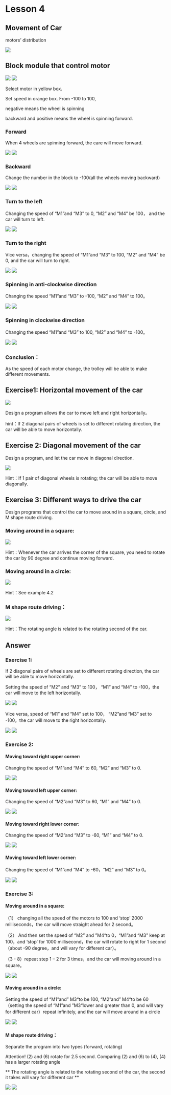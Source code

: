 # Lesson 4

## Movement of Car
<P>
motors’ distribution
<P>

![](pic/4/4_1.png)

## Block module that control motor
![](pic/4/4_2.png)
![](pic/4/4_3.png)
<P>
Select motor in yellow box.
<P>
<P>
Set speed in orange box. From -100 to 100,
<P>
<P>
negative means the wheel is spinning 
<P>
<P>
backward and positive means the wheel is spinning forward.
<P>

### Forward
<P>
When 4 wheels are spinning forward, the care will move forward.  
<P>

![](pic/4/4_4.png)
![](pic/4/4_5.png)

### Backward
<P>
Change the number in the block to -100(all the wheels moving backward)
<P>

![](pic/4/4_6.png)
![](pic/4/4_7.png)

### Turn to the left
<P>
Changing the speed of “M1”and “M3” to 0, “M2” and “M4” be 100， and the car will turn to left.
<P>

![](pic/4/4_8.png)
![](pic/4/4_9.png)

### Turn to the right
<P>
Vice versa，changing the speed of “M1”and “M3” to 100, “M2” and “M4” be 0, and the car will turn to right.
<P>

![](pic/4/4_10.png)
![](pic/4/4_11.png)

### Spinning in anti-clockwise direction
<P>
Changing the speed “M1”and “M3” to -100, “M2” and “M4” to 100。
<P>

![](pic/4/4_12.png)
![](pic/4/4_13.png)

### Spinning in clockwise direction
<P>
Changing the speed “M1”and “M3” to 100, “M2” and “M4” to -100。		
<P>

![](pic/4/4_14.png)
![](pic/4/4_15.png)

### Conclusion：
<P> 
As the speed of each motor change, the trolley will be able to make different movements.
<P>

## Exercise1: Horizontal movement of the car 
![](pic/4/4_16.png)
<P>
Design a program allows the car to move left and right horizontally。
<P>
<P>
hint：If 2 diagonal pairs of wheels is set to different rotating direction, the car will be able to move horizontally.
<P>

## Exercise 2: Diagonal movement of the car
<P>
Design a program, and let the car move in diagonal direction.
<P>

![](pic/4/4_17.png)
<P>
Hint：If 1 pair of diagonal wheels is rotating; the car will be able to move diagonally. 
<P>

## Exercise 3: Different ways to drive the car
<P>
Design programs that control the car to move around in a square, circle, and M shape route driving.
<P>

### Moving around in a square:
![](pic/4/4_18.png)
<P>
Hint：Whenever the car arrives the corner of the square, you need to rotate the car by 90 degree and continue moving forward.
<P>

### Moving around  in a circle:
![](pic/4/4_19.png)
<P>
Hint：See example 4.2
<P>

### M shape route driving： 
![](pic/4/4_20.png)
<P>
Hint：The rotating angle is related to the rotating second of the car.
<P>

## Answer
### Exercise 1:
<P>
If 2 diagonal pairs of wheels are set to different rotating direction, the car will be able to move horizontally.
<P>
<P>
Setting the speed of “M2” and “M3” to 100， “M1” and “M4” to -100，the car will move to the left horizontally.
<P>

![](pic/4/4_21.png)
![](pic/4/4_22.png)
<P>   
Vice versa, speed of “M1” and “M4” set to 100， “M2”and “M3” set to -100，the car will move to the right horizontally.
<P>

![](pic/4/4_23.png)
![](pic/4/4_24.png)

### Exercise 2:
#### Moving toward right upper corner:
<P>
Changing the speed of “M1”and “M4” to 60, “M2” and “M3” to 0.
<P>

![](pic/4/4_25.png)
![](pic/4/4_26.png)
		
#### Moving toward left upper corner:
<P>
Changing the speed of “M2”and “M3” to 60, “M1” and “M4” to 0.
<P>

![](pic/4/4_27.png)
![](pic/4/4_28.png)

#### Moving toward right lower corner:
<P>
Changing the speed of “M2”and “M3” to -60, “M1” and “M4” to 0.
<P>

![](pic/4/4_29.png)
![](pic/4/4_30.png)

#### Moving toward left lower corner:
<P>
Changing the speed of “M1”and “M4” to -60，“M2” and  “M3” to 0。
<P>

![](pic/4/4_31.png)
![](pic/4/4_32.png)

### Exercise 3:
#### Moving around in a square:
<P>
（1） changing all the speed of the motors to 100 and ‘stop’ 2000 milliseconds，the car will move straight ahead for 2 second。
<P>
<P>
（2） And then set the speed of “M2” and ”M4“to 0，“M1”and “M3” keep at 100，and ‘stop’ for 1000 millisecond，the car will rotate to right for 1 second （about -90 degree，and will vary for different car）。
<P>
<P>
（3 - 8）repeat step 1 – 2 for 3 times，and the car will moving around in a square。
<P>

![](pic/4/4_33.png)
![](pic/4/4_34.png)

#### Moving around in a circle:
<P>
Setting the speed of “M1”and” M3“to be 100, “M2”and” M4“to be 60（setting the speed of “M1”and ”M3“lower and greater than 0, and will vary for different car）repeat infinitely, and the car will move around in a circle
<P>

![](pic/4/4_35.png)
![](pic/4/4_36.png)

#### M shape route driving：
<P>
Separate the program into two types (forward, rotating)
<P>
<P>
Attention! (2) and (6) rotate for 2.5 second. Comparing (2) and (6) to (4), (4) has a larger rotating angle
<P>
<P>
** The rotating angle is related to the rotating second of the car, the second it takes will vary for different car **
<P>

![](pic/4/4_37.png)
![](pic/4/4_38.png)

